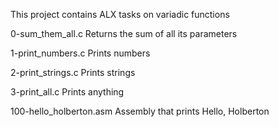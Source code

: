 This project contains ALX tasks on variadic functions

0-sum_them_all.c	Returns the sum of all its parameters

1-print_numbers.c	Prints numbers

2-print_strings.c	Prints strings

3-print_all.c	Prints anything

100-hello_holberton.asm	Assembly that prints Hello, Holberton
